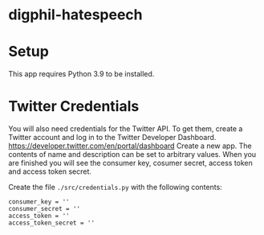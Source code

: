 # digphil-hatespeech

# Setup
This app requires Python 3.9 to be installed.
# Twitter Credentials
You will also need credentials for the Twitter API.
To get them, create a Twitter account and log in to the Twitter Developer Dashboard.
https://developer.twitter.com/en/portal/dashboard
Create a new app. The contents of name and description can be set to arbitrary values.
When you are finished you will see the consumer key, cosumer secret, access token and access token secret.

Create the file `./src/credentials.py` with the following contents:
```
consumer_key = ''
consumer_secret = ''
access_token = ''
access_token_secret = ''
```

